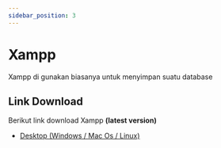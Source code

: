 ```yaml
---
sidebar_position: 3
---
```


# Xampp

Xampp di gunakan biasanya untuk menyimpan suatu database

## Link Download

Berikut link download Xampp **(latest version)**

- [Desktop (Windows / Mac Os / Linux)](https://www.apachefriends.org/download.html)
